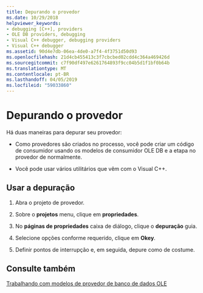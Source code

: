 ```yaml
---
title: Depurando o provedor
ms.date: 10/29/2018
helpviewer_keywords:
- debugging [C++], providers
- OLE DB providers, debugging
- Visual C++ debugger, debugging providers
- Visual C++ debugger
ms.assetid: 90d4e7db-06ea-4de0-a7f4-4f3751d50d93
ms.openlocfilehash: 21d4cb455413c3f7cbcbed02cdd4c364a469426d
ms.sourcegitcommit: c7f90df497e6261764893f9cc04b5d1f1bf0b64b
ms.translationtype: MT
ms.contentlocale: pt-BR
ms.lasthandoff: 04/05/2019
ms.locfileid: "59033860"
---
```

# <a name="debugging-your-provider"></a>Depurando o provedor

Há duas maneiras para depurar seu provedor:

- Como provedores são criados no processo, você pode criar um código de consumidor usando os modelos de consumidor OLE DB e a etapa no provedor de normalmente.

- Você pode usar vários utilitários que vêm com o Visual C++.

## <a name="to-use-debugging"></a>Usar a depuração

1. Abra o projeto de provedor.

1. Sobre o **projetos** menu, clique em **propriedades**.

1. No **páginas de propriedades** caixa de diálogo, clique o **depuração** guia.

1. Selecione opções conforme requerido, clique em **Okey**.

1. Definir pontos de interrupção e, em seguida, depure como de costume.

## <a name="see-also"></a>Consulte também

[Trabalhando com modelos de provedor de banco de dados OLE](../../data/oledb/working-with-ole-db-provider-templates.md)